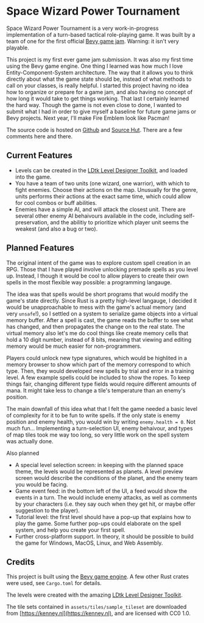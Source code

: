 # Space Wizard Power Tournament

Space Wizard Power Tournament is a very work-in-progress implementation of a turn-based
tactical role-playing game. It was built by a team of one for the first official [Bevy game jam](https://itch.io/jam/bevy-jam-1/entries).
Warning: it isn't very playable.

This project is my first ever game jam submission. It was also my first time using the Bevy game engine.
One thing I learned was how much I love Entity-Component-System architecture. The way that it allows you
to think directly about what the game state should be, instead of what methods to call on your classes,
is really helpful. I started this project having no idea how to organize or prepare for a game jam, and also
having no concept of how long it would take to get things working. That last I certainly learned the hard way.
Though the game is not even close to done, I wanted to submit what I had in order to give myself a baseline for
future game jams or Bevy projects. Next year, I'll make Fire Emblem look like Pacman!

The source code is hosted on [Github](https://github.com/Dieff/bevy_gamejam_2022) and 
[Source Hut](https://git.sr.ht/~dieff/bevy_gamejam_2022). There are a few comments here and there.

## Current Features

- Levels can be created in the [LDtk Level Designer Toolkit](https://ldtk.io/), and loaded into the game.
- You have a team of two units (one wizard, one warrior), with which to fight enemies. Choose their
  actions on the map. Unusually for the genre, units performs their actions at the exact same time,
  which could allow for cool combos or buff abilities.
- Enemies have a simple AI, and will attack the closest unit. There are several other enemy AI behaivours available in the code,
  including self-preservation, and the abilitiy to prioritize which player unit seems the weakest (and also a bug or two).

## Planned Features

The original intent of the game was to explore custom spell creation in an RPG. Those that I have played involve
unlocking premade spells as you level up. Instead, I though it would be cool to allow players to create their own
spells in the most flexible way possible: a programming langauge.

The idea was that spells would be short programs that would modify the game's state directly. Since Rust is a pretty high-level langauge,
I decided it would be unapproachable to mess with the game's actual memory (and very `unsafe`!), so I settled on a system
to serialize game objects into a virtual memory buffer. After a spell is cast, the game reads the buffer to see what has changed,
and then propagates the change on to the real state. The virtual memory also let's me do cool things like create memory cells
that hold a 10 digit number, instead of 8 bits, meaning that viewing and editing memory would be much easier for
non-programmers.

Players could unlock new type signatures, which would be highlited in a memory browser to show which part of the memory correspond to
which type. Then, they would developed new spells by trial and error in a training level. A few example spells could be included
to show the ropes. To keep things fair, changing different type fields would require different amounts of mana. It might take
less to change a tile's temperature than an enemy's position.

The main downfall of this idea what that I felt the game needed a basic level of complexity for it to be fun to write spells.
If the only state is enemy position and enemy health, you would win by writing `enemy.health = 0`. Not much fun... Implementing a turn-selection UI,
enemy behaivour, and types of map tiles took me way too long, so very little work on the spell system was actually done.

Also planned
- A special level selection screen: in keeping with the planned space theme, the levels would be represented as planets.
  A level preview screen would describe the conditions of the planet, and the enemy team you would be facing.
- Game event feed: in the bottom left of the UI, a feed would show the events in a turn. The would include enemy attacks,
  as well as comments by your characters (i.e. they say ouch when they get hit, or maybe offer suggestion to the player).
- Tutorial level: the first level should have a pop-up that explains how to play the game. Some further pop-ups could
  elaborate on the spell system, and help you create your first spell.
- Further cross-platform support. In theory, it should be possible to build the game for Windows, MacOS, Linux, and Web Assembly.


## Credits
This project is built using the [Bevy game engine](https://bevyengine.org/). A few other Rust crates were used,
see `Cargo.toml` for details.

The levels were created with the amazing [LDtk Level Designer Toolkit](https://ldtk.io/).

The tile sets contained in `assets/tiles/sample_tileset` are downloaded from [https://kenney.nl](https://kenney.nl),
and are licensed with CC0 1.0.
